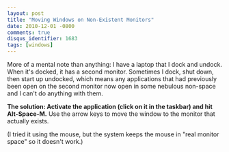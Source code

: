 ```yaml
---
layout: post
title: "Moving Windows on Non-Existent Monitors"
date: 2010-12-01 -0800
comments: true
disqus_identifier: 1683
tags: [windows]
---
```

More of a mental note than anything: I have a laptop that I dock and
undock. When it's docked, it has a second monitor. Sometimes I dock,
shut down, then start up undocked, which means any applications that had
previously been open on the second monitor now open in some nebulous
non-space and I can't do anything with them.

**The solution: Activate the application (click on it in the taskbar)
and hit Alt-Space-M.** Use the arrow keys to move the window to the
monitor that actually exists.

(I tried it using the mouse, but the system keeps the mouse in "real
monitor space" so it doesn't work.)
